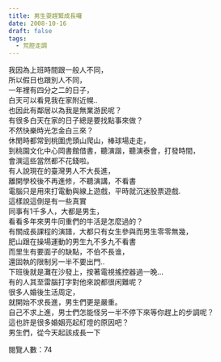 ```yaml
---
title: 男生耍趕緊成長囉
date: 2008-10-16
draft: false
tags:
  - 荒腔走調
---
```

我因為上班時間跟一般人不同，  
所以假日也跟別人不同，  
一年裡有四分之二的日子，  
白天可以看見我在家附近幌..  
也因此有鄰居以為我是無業游民呢？  
有很多白天在家的日子總是要找點事來做？  
不然快樂時光怎金白三來？  
休閒時都常到桃圍虎頭山爬山，棒球場走走，  
到桃園文化中心岡書館借書，聽演諧，聽演泰會，打發時間，  
會潠這些當然都不花錢啦。  
有人說現在的臺灣男人不大長進，  
離開學校後不再進修，不聽演講，不看書  
電腦只是用來打電動與線上遊戲，平時就沉迷股票遊戲.  
這樣說這倒是有一些真實  
同事有1千多人，大都是男生，  
看看多年來男牛同重們的牛活是怎麼過的？  
有關成長課程的演譜，大都只有女生參與而男生零零無幾，  
肥山跟在操場運動的男生九不多九不看書  
而里生有要面子的缺點，不伯不長谁，  
還固執的限制另一半不要出門..  
下班後就是灘在沙發上，按著電視搖控器過一晚…  
有的人其至雷腦打字對他來說都很闲難呢？  
很多人婚後生活周定，  
就開始不求長進，男生們更是嚴重。  
自己不求上進，男士們怎能怪另一半不停下來等你趕上的步調呢？  
這也許是很多婚姻亮起糽燈的原因吧？  
男生們，從今天起該成長一下  


閱覽人數：74